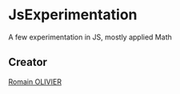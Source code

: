# JsExperimentation

A few experimentation in JS, mostly applied Math

## Creator
[Romain OLIVIER](https://github.com/romain325)

